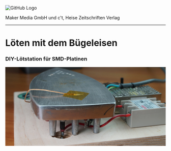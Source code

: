 ![GitHub Logo](http://www.heise.de/make/icons/make_logo.png)

Maker Media GmbH und c't, Heise Zeitschriften Verlag

***

# Löten mit dem Bügeleisen

### DIY-Lötstation für SMD-Platinen

![Picture](https://github.com/MakeMagazinDE/Loeten-mit-dem-Buegeleisen/blob/master/aufm.JPG)

